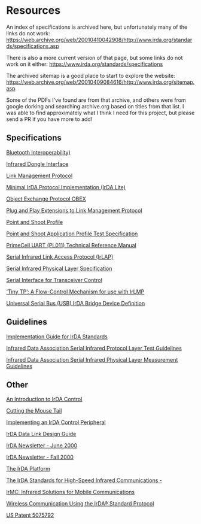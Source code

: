 # Resources
An index of specifications is archived here, but unfortunately many of the links do not work: https://web.archive.org/web/20010410042908/http://www.irda.org/standards/specifications.asp

There is also a more current version of that page, but some links do not work on it either: https://www.irda.org/standards/specifications

The archived sitemap is a good place to start to explore the website: https://web.archive.org/web/20010409084616/http://www.irda.org/sitemap.asp

Some of the PDFs I've found are from that archive, and others were from google dorking and searching archive.org based on titles from that list. I was able to find approximately what I think I need for this project, but please send a PR if you have more to add!

## Specifications
[Bluetooth Interoperability)](documents/IrDA_SPEC_V11r00.pdf)

[Infrared Dongle Interface](documents/IrDA_Dongle_V1p2.PDF)

[Link Management Protocol](documents/IrLMP11.PDF)

[Minimal IrDA Protocol Implementation (IrDA Lite)](documents/litever10.pdf)

[Object Exchange Protocol OBEX](documents/OBEX13.pdf)

[Plug and Play Extensions to Link Management Protocol](documents/irpnp1_1.pdf)

[Point and Shoot Profile](documents/PointandShootv1p1.pdf)

[Point and Shoot Application Profile Test Specification](documents/Point_n_Shoot_Test_SpecV1p0.pdf)

[PrimeCell UART (PL011) Technical Reference Manual](documents/DDI0183G_uart_pl011_r1p5_trm.pdf)

[Serial Infrared Link Access Protocol (IrLAP)](documents/IrLAP11.PDF)

[Serial Infrared Physical Layer Specification](documents/IrPHY_1p4.pdf)

[Serial Interface for Transceiver Control](documents/serialinterface.pdf)

[‘Tiny TP’: A Flow-Control Mechanism for use with IrLMP](documents/Tinytp11.PDF)

[Universal Serial Bus (USB) IrDA Bridge Device Definition](documents/usbir10.pdf)

## Guidelines
[Implementation Guide for IrDA Standards](documents/guide.doc)

[Infrared Data Association Serial Infrared Protocol Layer Test Guidelines](documents/protocol.doc)

[Infrared Data Association Serial Infrared Physical Layer Measurement Guidelines](documents/IrPHYTestMeasurement.pdf)

## Other

[An Introduction to IrDA Control](documents/intrirda.pdf)

[Cutting the Mouse Tail](documents/moustail.pdf)

[Implementing an IrDA Control Peripheral](documents/cntrlper.pdf)

[IrDA Data Link Design Guide](documents/ir%20design%20guide.pdf)

[IrDA Newsletter - June 2000](documents/June_2000_newsletter.pdf)

[IrDA Newsletter - Fall 2000](documents/fall_edition_2000.pdf)

[The IrDA Platform](documents/irda_platform.pdf)

[The IrDA Standards for High-Speed Infrared Communications - ](documents/high_speed.pdf)

[IrMC: Infrared Solutions for Mobile Communications](documents/irmc_solutions.pdf)

[Wireless Communication Using the IrDA® Standard Protocol](documents/wireless%20%20communication%20using%20the%20irda%20protocol.pdf)

[US Patent 5075792](documents/US5075792.pdf)
